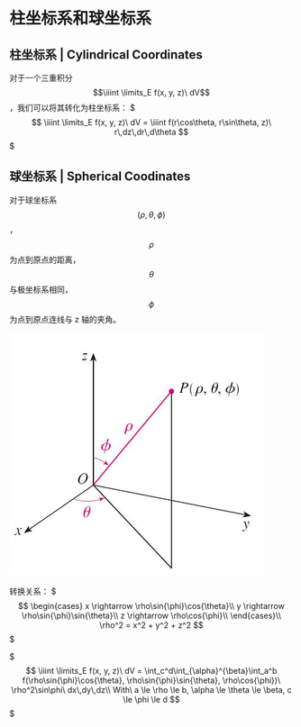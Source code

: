 # 柱坐标系和球坐标系

## 柱坐标系 | Cylindrical Coordinates

对于一个三重积分 $$\iiint \limits_E f(x, y, z)\ dV$$，我们可以将其转化为柱坐标系：
$$$
\iiint \limits_E f(x, y, z)\ dV = \iiint f(r\cos\theta, r\sin\theta, z)\ r\,dz\,dr\,d\theta
$$$

## 球坐标系 | Spherical Coodinates

对于球坐标系 $$(\rho, \theta, \phi)$$，$$\rho$$ 为点到原点的距离，$$\theta$$ 与极坐标系相同，$$\phi$$ 为点到原点连线与 z 轴的夹角。

![球坐标系图示](.柱坐标系和球坐标系/球坐标系图示.jpg)

转换关系：
$$$
\begin{cases}
x \rightarrow \rho\sin{\phi}\cos{\theta}\\
y \rightarrow \rho\sin{\phi}\sin{\theta}\\
z \rightarrow \rho\cos{\phi}\\
\end{cases}\\
\rho^2 = x^2 + y^2 + z^2
$$$

$$$
\iiint \limits_E f(x, y, z)\ dV = \int_c^d\int_{\alpha}^{\beta}\int_a^b f(\rho\sin{\phi}\cos{\theta}, \rho\sin{\phi}\sin{\theta}, \rho\cos{\phi})\ \rho^2\sin\phi\ dx\,dy\,dz\\
With\ a \le \rho \le b, \alpha \le \theta \le \beta, c \le \phi \le d
$$$


